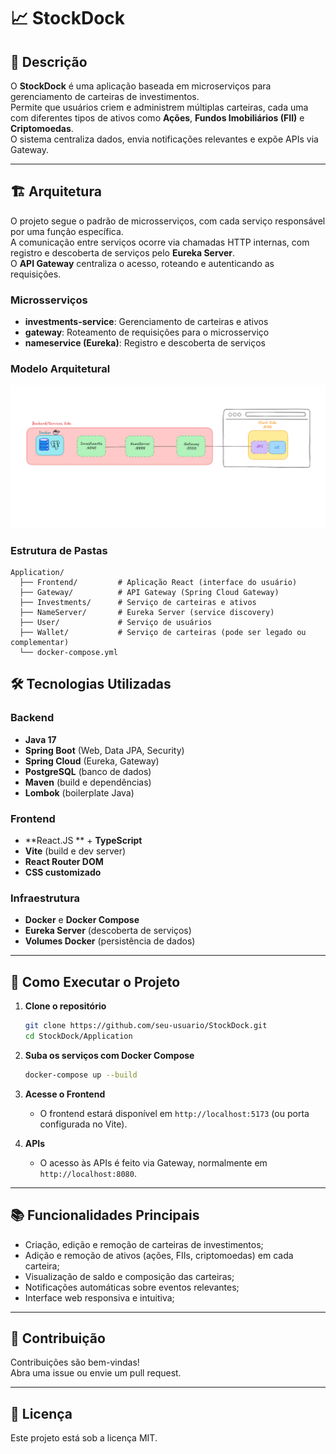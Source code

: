 # 📈 StockDock

## 📝 Descrição

O **StockDock** é uma aplicação baseada em microserviços para gerenciamento de carteiras de investimentos.  
Permite que usuários criem e administrem múltiplas carteiras, cada uma com diferentes tipos de ativos como **Ações**, **Fundos Imobiliários (FII)** e **Criptomoedas**.  
O sistema centraliza dados, envia notificações relevantes e expõe APIs via Gateway.

---

## 🏗 Arquitetura

O projeto segue o padrão de microsserviços, com cada serviço responsável por uma função específica.   
A comunicação entre serviços ocorre via chamadas HTTP internas, com registro e descoberta de serviços pelo **Eureka Server**.  
O **API Gateway** centraliza o acesso, roteando e autenticando as requisições.

### Microsserviços

- **investments-service**:  Gerenciamento de carteiras e ativos
- **gateway**: Roteamento de requisições para o microsserviço
- **nameservice (Eureka)**: Registro e descoberta de serviços

### Modelo Arquitetural

<img src="./Docs/Modelo-Projeto.png">

### Estrutura de Pastas

```
Application/
  ├── Frontend/         # Aplicação React (interface do usuário)
  ├── Gateway/          # API Gateway (Spring Cloud Gateway)
  ├── Investments/      # Serviço de carteiras e ativos
  ├── NameServer/       # Eureka Server (service discovery)
  ├── User/             # Serviço de usuários
  ├── Wallet/           # Serviço de carteiras (pode ser legado ou complementar)
  └── docker-compose.yml
```

## 🛠 Tecnologias Utilizadas

### Backend

- **Java 17**
- **Spring Boot** (Web, Data JPA, Security)
- **Spring Cloud** (Eureka, Gateway)
- **PostgreSQL** (banco de dados)
- **Maven** (build e dependências)
- **Lombok** (boilerplate Java)

### Frontend

- **React.JS ** + **TypeScript**
- **Vite** (build e dev server)
- **React Router DOM**
- **CSS customizado**

### Infraestrutura

- **Docker** e **Docker Compose**
- **Eureka Server** (descoberta de serviços)
- **Volumes Docker** (persistência de dados)

---

## 🚀 Como Executar o Projeto

1. **Clone o repositório**
   ```bash
   git clone https://github.com/seu-usuario/StockDock.git
   cd StockDock/Application
   ```

2. **Suba os serviços com Docker Compose**
   ```bash
   docker-compose up --build
   ```

3. **Acesse o Frontend**
   - O frontend estará disponível em `http://localhost:5173` (ou porta configurada no Vite).

4. **APIs**
   - O acesso às APIs é feito via Gateway, normalmente em `http://localhost:8080`.

---

## 📚 Funcionalidades Principais

- Criação, edição e remoção de carteiras de investimentos;
- Adição e remoção de ativos (ações, FIIs, criptomoedas) em cada carteira;
- Visualização de saldo e composição das carteiras;
- Notificações automáticas sobre eventos relevantes;
- Interface web responsiva e intuitiva;

---

## 🤝 Contribuição

Contribuições são bem-vindas!  
Abra uma issue ou envie um pull request.

---

## 📄 Licença

Este projeto está sob a licença MIT.
